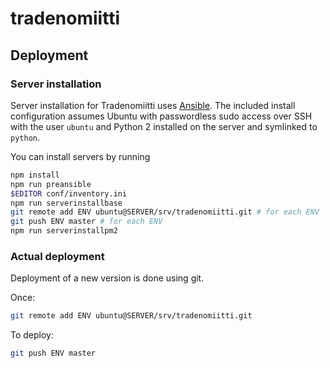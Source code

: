 # tradenomiitti

## Deployment

### Server installation

Server installation for Tradenomiitti uses [Ansible](https://docs.ansible.com/).
The included install configuration assumes Ubuntu with passwordless sudo access
over SSH with the user `ubuntu` and Python 2 installed on the server and
symlinked to `python`.

You can install servers by running

```sh
npm install
npm run preansible
$EDITOR conf/inventory.ini
npm run serverinstallbase
git remote add ENV ubuntu@SERVER/srv/tradenomiitti.git # for each ENV
git push ENV master # for each ENV
npm run serverinstallpm2
```

### Actual deployment

Deployment of a new version is done using git.

Once:

```sh
git remote add ENV ubuntu@SERVER/srv/tradenomiitti.git
```

To deploy:

```sh
git push ENV master
```
